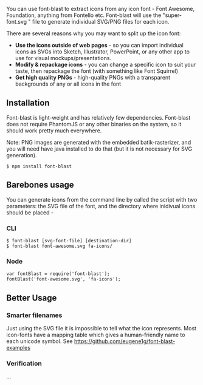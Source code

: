 

You can use font-blast to extract icons from any icon font - Font Awesome, Foundation, anything from Fontello etc. Font-blast will use the "super-font.svg " file to generate individual SVG/PNG files for each icon. 

There are several reasons why you may want to split up the icon font:

 - **Use the icons outside of web pages** - so you can import individual icons as SVGs into Sketch, Illustrator, PowerPoint, or any other app to use for visual mockups/presentations.
 - **Modify & repackage icons** - you can change a specific icon to suit your taste, then repackage the font (with something like Font Squirrel) 
 - **Get high quality PNGs** - high-quality PNGs with a transparent backgrounds of any or all icons in the font


## Installation

Font-blast is light-weight and has relatively few dependencies. Font-blast does not require PhantomJS or any other binaries on the system, so it should work pretty much everywhere. 

Note: PNG images are generated with the embedded batik-rasterizer, and you will need have java installed to do that (but it is not necessary for SVG generation).   

    $ npm install font-blast
    
    
## Barebones usage

You can generate icons from the command line by called the script with two parameters: the SVG file of the font, and the directory where inidivual icons should be placed -
### CLI

    $ font-blast [svg-font-file] [destination-dir]
    $ font-blast font-awesome.svg fa-icons/ 

 
### Node
    var fontBlast = require('font-blast');
    fontBlast('font-awesome.svg', 'fa-icons');
    
## Better Usage
### Smarter filenames
Just using the SVG file it is impossible to tell what the icon represents. Most icon-fonts have a mapping table which gives a human-friendly name to each unicode symbol.
See https://github.com/eugene1g/font-blast-examples

### Verification
...